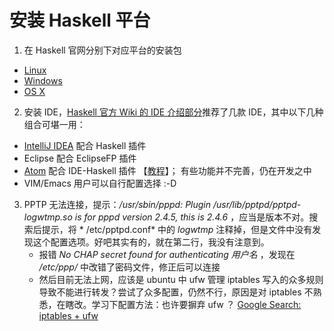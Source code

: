 # 安装 Haskell 平台
1. 在 Haskell 官网分别下对应平台的安装包
  - [Linux](https://www.haskell.org/platform/#linux)
  - [Windows](https://www.haskell.org/platform/#windows)
  - [OS X](https://www.haskell.org/platform/#osx)
2. 安装 IDE，[Haskell 官方 Wiki 的 IDE 介绍部分](https://wiki.haskell.org/IDEs)推荐了几款 IDE，其中以下几种组合可堪一用：
  - [IntelliJ IDEA](https://www.jetbrains.com/idea/) 配合 Haskell 插件
  - Eclipse 配合 EclipseFP 插件
  - [Atom](https://atom.io/) 配合 IDE-Haskell 插件 【[教程](https://atom.io/packages/ide-haskell)】； 有些功能并不完善，仍在开发之中
  - VIM/Emacs 用户可以自行配置选择 :-D
  
3. PPTP 无法连接，提示：*/usr/sbin/pppd: Plugin /usr/lib/pptpd/pptpd-logwtmp.so is for pppd version 2.4.5, this is 2.4.6* ，应当是版本不对。搜索后提示，将 * /etc/pptpd.conf* 中的 *logwtmp* 注释掉，但是文件中没有发现这个配置选项。好吧其实有的，就在第二行，我没有注意到。
   - 报错 *No CHAP secret found for authenticating 用户名* ，发现在 */etc/ppp/* 中改错了密码文件，修正后可以连接
   - 然后目前无法上网，应该是 ubuntu 中 ufw 管理 iptables 写入的众多规则导致不能进行转发？尝试了众多配置，仍然不行，原因是对 iptables 不熟悉，在瞎改。学习下配置方法：也许要摒弃 ufw ？ [Google Search: iptables + ufw](https://www.google.com.hk/#safe=strict&q=iptables++ufw)
